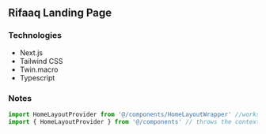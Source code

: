 ## Rifaaq Landing Page

### Technologies

- Next.js
- Tailwind CSS
- Twin.macro
- Typescript

### Notes

```js
import HomeLayoutProvider from '@/components/HomeLayoutWrapper' //works for client-side declared wrapper
import { HomeLayoutProvider } from '@/components' // throws the context not available on server error
```
